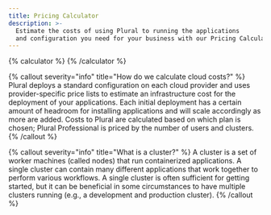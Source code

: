 ```yaml
---
title: Pricing Calculator
description: >-
  Estimate the costs of using Plural to running the applications
  and configuration you need for your business with our Pricing Calculator.
---
```


{% calculator %}
{% /calculator %}

{% callout severity="info" title="How do we calculate cloud costs?" %}
Plural deploys a standard configuration on each cloud provider and uses provider-specific price lists to estimate an infrastructure cost for the deployment of your applications. Each initial deployment has a certain amount of headroom for installing applications and will scale accordingly as more are added. Costs to Plural are calculated based on which plan is chosen; Plural Professional is priced by the number of users and clusters.
{% /callout %}

{% callout severity="info" title="What is a cluster?" %}
A cluster is a set of worker machines (called nodes) that run containerized applications. A single cluster can contain many different applications that work together to perform various workflows. A single cluster is often sufficient for getting started, but it can be beneficial in some circumstances to have multiple clusters running (e.g., a development and production cluster).
{% /callout %}
